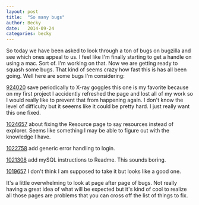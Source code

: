 ```yaml
---
layout: post
title:  "So many bugs"
author: Becky
date:   2014-09-24
categories: becky
---
```


So today we have been asked to look through a ton of bugs on bugzilla and see which ones appeal to us. I feel like I'm finally starting to get a handle on using a mac. Sort of. I'm working on that. Now we are getting ready to squash some bugs. That kind of seems crazy how fast this is has all been going. Well here are some bugs I'm considering:



[924020](https://bugzilla.mozilla.org/show_bug.cgi?id=924029) save periodically to X-ray goggles this one is my favorite because on my first project I accidently refreshed the page and lost all of my work so I would really like to prevent that from happening again. I don't know the level of difficulty but it seeems like it could be pretty hard. I just really want this one fixed.


[1024657](https://bugzilla.mozilla.org/show_bug.cgi?id=1024657) about fixing the Resource page to say resources instead of explorer. Seems like something I may be able to figure out with the knowledge I have.

[1022758](https://bugzilla.mozilla.org/show_bug.cgi?id=1022758) add generic error handling to login.

[1021308](https://bugzilla.mozilla.org/show_bug.cgi?id=1021308) add mySQL instructions to Readme. This sounds boring.

[1019657](https://bugzilla.mozilla.org/show_bug.cgi?id=1019657) I don't think I am supposed to take it but looks like a good one.


It's a little overwhelming to look at page after page of bugs. Not really having a great idea of what will be expected but it's kind of cool to realize all those pages are problems that you can cross off the list of things to fix.